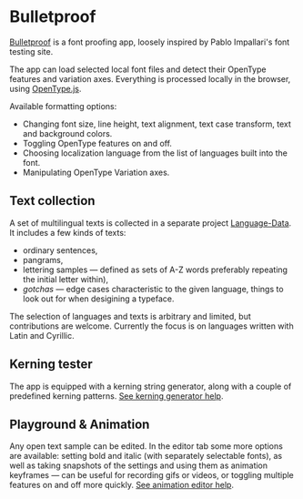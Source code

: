 # Bulletproof

[Bulletproof](https://hyvyys.github.io/Bulletproof/) is a font proofing app, loosely inspired by Pablo Impallari's font testing site.

The app can load selected local font files and detect their OpenType features and variation axes. Everything is processed locally in the browser, using [OpenType.js](https://github.com/opentypejs/opentype.js).

Available formatting options:
  
  * Changing font size, line height, text alignment, text case transform, text and background colors.
  * Toggling OpenType features on and off.
  * Choosing localization language from the list of languages built into the font.
  * Manipulating OpenType Variation axes.

## Text collection

A set of multilingual texts is collected in a separate project [Language-Data](https://github.com/hyvyys/language-data). It&nbsp;includes a few kinds of texts:

  * ordinary sentences,
  * pangrams,
  * lettering samples — defined as sets of A-Z words preferably repeating the&nbsp;initial letter within),
  * _gotchas_ — edge cases characteristic to the given language, things to look out for when desigining a typeface.

The selection of languages and texts is arbitrary and limited, but contributions are welcome. Currently the focus is on languages written with Latin and Cyrillic.

## Kerning tester

The app is equipped with a <router-link to="/kerning">kerning string generator</router-link>, along with a couple of predefined kerning patterns. [See kerning generator help](https://hyvyys.github.io/Bulletproof/help/kerning).

## Playground & Animation

Any open text sample can be edited. In the <router-link to="/editor">editor tab</router-link> some more options are available: setting bold and italic (with separately selectable fonts), as well as taking snapshots of the settings and using them as animation keyframes — can be useful for recording gifs or videos, or toggling multiple features on and off more quickly. [See animation editor help](https://hyvyys.github.io/Bulletproof/help/animation).